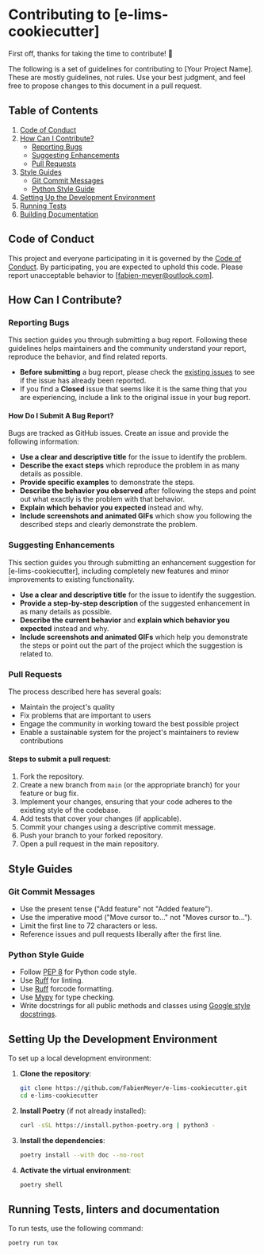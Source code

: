 # Contributing to [e-lims-cookiecutter]

First off, thanks for taking the time to contribute! 🎉

The following is a set of guidelines for contributing to [Your Project Name]. These are mostly guidelines, not rules. Use your best judgment, and feel free to propose changes to this document in a pull request.

## Table of Contents

1. [Code of Conduct](#code-of-conduct)
2. [How Can I Contribute?](#how-can-i-contribute)
    - [Reporting Bugs](#reporting-bugs)
    - [Suggesting Enhancements](#suggesting-enhancements)
    - [Pull Requests](#pull-requests)
3. [Style Guides](#style-guides)
    - [Git Commit Messages](#git-commit-messages)
    - [Python Style Guide](#python-style-guide)
4. [Setting Up the Development Environment](#setting-up-the-development-environment)
5. [Running Tests](#running-tests)
6. [Building Documentation](#building-documentation)

## Code of Conduct

This project and everyone participating in it is governed by the [Code of Conduct](CODE_OF_CONDUCT.md). By participating, you are expected to uphold this code. Please report unacceptable behavior to [fabien-meyer@outlook.com].

## How Can I Contribute?

### Reporting Bugs

This section guides you through submitting a bug report. Following these guidelines helps maintainers and the community understand your report, reproduce the behavior, and find related reports.

- **Before submitting** a bug report, please check the [existing issues](https://github.com/FabienMeyer/e-lims-cookiecutter/issues) to see if the issue has already been reported.
- If you find a **Closed** issue that seems like it is the same thing that you are experiencing, include a link to the original issue in your bug report.

#### How Do I Submit A Bug Report?

Bugs are tracked as GitHub issues. Create an issue and provide the following information:

- **Use a clear and descriptive title** for the issue to identify the problem.
- **Describe the exact steps** which reproduce the problem in as many details as possible.
- **Provide specific examples** to demonstrate the steps.
- **Describe the behavior you observed** after following the steps and point out what exactly is the problem with that behavior.
- **Explain which behavior you expected** instead and why.
- **Include screenshots and animated GIFs** which show you following the described steps and clearly demonstrate the problem.

### Suggesting Enhancements

This section guides you through submitting an enhancement suggestion for [e-lims-cookiecutter], including completely new features and minor improvements to existing functionality.

- **Use a clear and descriptive title** for the issue to identify the suggestion.
- **Provide a step-by-step description** of the suggested enhancement in as many details as possible.
- **Describe the current behavior** and **explain which behavior you expected** instead and why.
- **Include screenshots and animated GIFs** which help you demonstrate the steps or point out the part of the project which the suggestion is related to.

### Pull Requests

The process described here has several goals:

- Maintain the project's quality
- Fix problems that are important to users
- Engage the community in working toward the best possible project
- Enable a sustainable system for the project's maintainers to review contributions

#### Steps to submit a pull request:

1. Fork the repository.
2. Create a new branch from `main` (or the appropriate branch) for your feature or bug fix.
3. Implement your changes, ensuring that your code adheres to the existing style of the codebase.
4. Add tests that cover your changes (if applicable).
5. Commit your changes using a descriptive commit message.
6. Push your branch to your forked repository.
7. Open a pull request in the main repository.

## Style Guides

### Git Commit Messages

- Use the present tense ("Add feature" not "Added feature").
- Use the imperative mood ("Move cursor to..." not "Moves cursor to...").
- Limit the first line to 72 characters or less.
- Reference issues and pull requests liberally after the first line.

### Python Style Guide

- Follow [PEP 8](https://pep8.org/) for Python code style.
- Use [Ruff](https://docs.astral.sh/ruff/) for linting.
- Use [Ruff](https://docs.astral.sh/ruff/) forcode formatting.
- Use [Mypy](https://mypy.readthedocs.io/en/stable/#) for type checking.
- Write docstrings for all public methods and classes using [Google style docstrings](https://google.github.io/styleguide/pyguide.html#38-comments-and-docstrings).

## Setting Up the Development Environment

To set up a local development environment:

1. **Clone the repository**:
    ```bash
    git clone https://github.com/FabienMeyer/e-lims-cookiecutter.git
    cd e-lims-cookiecutter
    ```

2. **Install Poetry** (if not already installed):
    ```bash
    curl -sSL https://install.python-poetry.org | python3 -
    ```

3. **Install the dependencies**:
    ```bash
    poetry install --with doc --no-root
    ```

4. **Activate the virtual environment**:
    ```bash
    poetry shell
    ```


## Running Tests, linters and documentation

To run tests, use the following command:

```bash
poetry run tox
```
